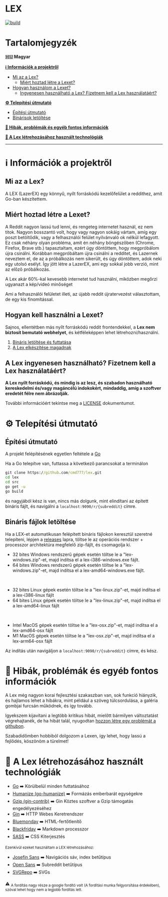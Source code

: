 # LEX
[![build](https://github.com/cmd777/lex/actions/workflows/build_all_os.yml/badge.svg)](https://github.com/cmd777/lex/actions/workflows/build_all_os.yml)

# Tartalomjegyzék

**🇭🇺 Magyar**

[**ℹ️ Információk a projektről**](#%E2%84%B9%EF%B8%8F-inform%C3%A1ci%C3%B3k-a-projektr%C5%91l)
- [Mi az a Lex?](#mi-az-a-lex)
  - [Miért hoztad létre a Lexet?](#mi%C3%A9rt-hoztad-l%C3%A9tre-a-lexet)
- [Hogyan használom a Lexet?](#hogyan-kell-haszn%C3%A1lni-a-lexet)
  - [Ingyenesen használható a Lex? Fizetnem kell a Lex használatáért?](#a-lex-ingyenesen-haszn%C3%A1lhat%C3%B3-fizetnem-kell-a-lex-haszn%C3%A1lat%C3%A1%C3%A9rt)
  
[**⚙️ Telepítési útmutató**](#%EF%B8%8F-telep%C3%ADt%C3%A9si-%C3%BAtmutat%C3%B3)
- [Építési útmutató](#%EF%B8%8F-telep%C3%ADt%C3%A9si-%C3%BAtmutat%C3%B3)
- [Binárisok letöltése](#bin%C3%A1ris-f%C3%A1jlok-let%C3%B6lt%C3%A9se)

[**🚩 Hibák, problémák és egyéb fontos információk**](#-hib%C3%A1k-probl%C3%A9m%C3%A1k-%C3%A9s-egy%C3%A9b-fontos-inform%C3%A1ci%C3%B3k)

[**🔨 A Lex létrehozásához használt technológiák**](#-a-lex-l%C3%A9trehoz%C3%A1s%C3%A1hoz-haszn%C3%A1lt-technol%C3%B3gi%C3%A1k)

---

# ℹ️ Információk a projektről

## Mi az a Lex?
A LEX (LazerEX) egy könnyű, nyílt forráskódú kezelőfelület a reddithez, amit Go-ban készítettem.

## Miért hoztad létre a Lexet?

A Reddit nagyon lassú tud lenni, és rengeteg internetet használ, ez nem titok. Nagyon bosszantó volt, hogy vagy nagyon sokáig vártam, amíg egy poszt betöltődik, vagy a felhasználói felület nyilvánvaló ok nélkül lefagyott. Ez csak néhány olyan probléma, amit én néhány böngészőben (Chrome, Firefox, Brave stb.) tapasztaltam, ezért úgy döntöttem, hogy megpróbálom újra csinálni. Korábban megpróbáltam újra csinálni a redditet, és Lazernek neveztem el, de az a próbálkozás nem sikerült, és úgy döntöttem, adok neki egy utolsó esélyt. Így jött létre a LazerEX, ami egy sokkal jobb verzió, mint az előző próbálkozás.

A Lex akár 60%-kal kevesebb internetet tud használni, miközben megőrzi ugyanazt a kép/videó minőséget

Ami a felhasználói felületet illeti, az újabb reddit újratervezést választottam, de egy kis finomítással.

## Hogyan kell használni a Lexet?

Sajnos, ellentétben más nyílt forráskódú reddit frontendekkel, a **Lex nem biztosít bemutató webhelyet**, és kétféleképpen lehet létrehozni/használni.

1. [Bináris letöltése és futtatása](#bin%C3%A1ris-f%C3%A1jlok-let%C3%B6lt%C3%A9se)
2. [A Lex elkészítése magadnak](#%EF%B8%8F-telep%C3%ADt%C3%A9si-%C3%BAtmutat%C3%B3)

## A Lex ingyenesen használható? Fizetnem kell a Lex használatáért?

**A Lex nyílt forráskódú, és mindig is az lesz, és szabadon használható kereskedelmi és/vagy magáncélú indokokért, mindaddig, amíg a szoftver eredetét félre nem ábrázolják.**

További információért tekintse meg a [LICENSE](https://github.com/cmd777/lex/blob/main/LICENSE) dokumentumot.

# ⚙️ Telepítési útmutató

## Építési útmutató

A projekt felépítésének egyetlen feltétele a [Go](https://go.dev/dl)

Ha a Go telepítve van, futtassa a következő parancsokat a terminálon
```cmd
git clone https://github.com/cmd777/lex.git
cd lex
cd src
go get -u
go build
```
és nagyjából kész is van, nincs más dolgunk, mint elindítani az épített bináris fájlt, és navigálni a `localhost:9090/r/{subreddit}` címre.

## Bináris fájlok letöltése

Ha a LEX-et automatikusan felépített bináris fájlokon keresztül szeretné telepíteni, lépjen a [releases](https://github.com/cmd777/lex/releases/latest) lapra, töltse le az operációs rendszer + processzor architektúra megfelelő zip-fájlt, és csomagolja ki.

- 32 bites Windows rendszerű gépek esetén töltse le a "lex-windows.zip"-et, majd indítsa el a lex-i386-windows.exe fájlt.
- 64 bites Windows rendszerű gépek esetén töltse le a "lex-windows.zip"-et, majd indítsa el a lex-amd64-windows.exe fájlt.

<br>

- 32 bites Linux gépek esetén töltse le a "lex-linux.zip"-et, majd indítsa el a lex-i386-linux fájlt
- 64 bites Linux gépek esetén töltse le a "lex-linux.zip"-et, majd indítsa el a lex-amd64-linux fájlt

<br>

- Intel MacOS gépek esetén töltse le a "lex-osx.zip"-et, majd indítsa el a lex-amd64-osx fájlt
- M1 MacOS gépek esetén töltse le a "lex-osx.zip"-et, majd indítsa el a lex-arm64-osx fájlt

Az indítás után navigáljon a `localhost:9090/r/{subreddit}` címre, és kész.

# 🚩 Hibák, problémák és egyéb fontos információk

A Lex még nagyon korai fejlesztési szakaszban van, sok funkció hiányzik, és hajlamos lehet a hibákra, mint például a szöveg túlcsordulása, a galéria gombjai furcsán működnek, és így tovább.

Igyekszem kijavítani a legtöbb kritikus hibát, mielőtt bármilyen változtatást végrehajtanék, de ha hibát talál, nyugodtan [hozzon létre egy problémát a githubon](https://github.com/cmd777/lex/issues).

Szabadidőmben hobbiból dolgozom a Lexen, így lehet, hogy lassú a fejlődés, köszönöm a türelmet!

# 🔨 A Lex létrehozásához használt technológiák

- [Go](https://go.dev/) ➡️ Körülbelül minden futtatásához
- [Humanize (go-humanize)](https://github.com/dustin/go-humanize) ➡️ Formázás emberbarát egységekre
- [Gzip (gin-contrib)](https://github.com/gin-contrib/gzip) ➡️ Gin Köztes szoftver a Gzip támogatás engedélyezéséhez
- [Gin](https://github.com/gin-gonic/gin) ➡️ HTTP Webes Keretrendszer
- [Bluemonday](https://github.com/microcosm-cc/bluemonday) ➡️ HTML-fertőtlenítő
- [Blackfriday](https://github.com/russross/blackfriday/tree/v2) ➡️ Markdown processzor
- [SASS](https://sass-lang.com) ➡️ CSS Kiterjesztés

<sub>Ezenkívül ezeket használtam a LEX létrehozásához:</sub>

- [Josefin Sans](https://fonts.google.com/specimen/Josefin+Sans) ➡️ Navigációs sáv, index betűtípus
- [Open Sans](https://fonts.google.com/specimen/Open+Sans) ➡️ Subreddit betűtípus
- [SVGRepo](https://www.svgrepo.com) ➡️ SVGs

⚠️ <sub>A fordítás nagy része a google fordító volt (A fordítási munka felgyorsítása érdekében), szóval lehet hogy nem a legjobb fordítás lett.</sub>